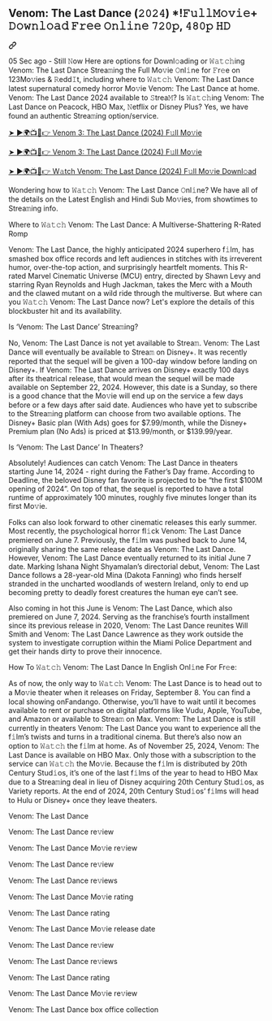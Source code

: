 <article class="markdown-body entry-content container-lg f5" itemprop="text"><div class="markdown-heading" dir="auto"><h1 class="heading-element" dir="auto">Venom: The Last Dance (𝟸𝟶𝟸𝟺) *!𝙵𝚞𝚕𝚕𝙼𝚘𝚟𝚒𝚎+ 𝙳𝚘𝚠𝚗𝚕𝚘𝚊𝚍 𝙵𝚛𝚎𝚎 𝙾𝚗𝚕𝚒𝚗𝚎 𝟽𝟸𝟶𝚙, 𝟺𝟾𝟶𝚙 𝙷𝙳</h1><a id="user-content-venom-3-the-last-dance-𝟸𝟶𝟸𝟺-𝙵𝚞𝚕𝚕𝙼𝚘𝚟𝚒𝚎-𝙳𝚘𝚠𝚗𝚕𝚘𝚊𝚍-𝙵𝚛𝚎𝚎-𝙾𝚗𝚕𝚒𝚗𝚎-𝟽𝟸𝟶𝚙-𝟺𝟾𝟶𝚙-𝙷𝙳" class="anchor" aria-label="Permalink: Venom: The Last Dance (𝟸𝟶𝟸𝟺) *!𝙵𝚞𝚕𝚕𝙼𝚘𝚟𝚒𝚎+ 𝙳𝚘𝚠𝚗𝚕𝚘𝚊𝚍 𝙵𝚛𝚎𝚎 𝙾𝚗𝚕𝚒𝚗𝚎 𝟽𝟸𝟶𝚙, 𝟺𝟾𝟶𝚙 𝙷𝙳" href="#venom-3-the-last-dance-𝟸𝟶𝟸𝟺-𝙵𝚞𝚕𝚕𝙼𝚘𝚟𝚒𝚎-𝙳𝚘𝚠𝚗𝚕𝚘𝚊𝚍-𝙵𝚛𝚎𝚎-𝙾𝚗𝚕𝚒𝚗𝚎-𝟽𝟸𝟶𝚙-𝟺𝟾𝟶𝚙-𝙷𝙳"><svg class="octicon octicon-link" viewBox="0 0 16 16" version="1.1" width="16" height="16" aria-hidden="true"><path d="m7.775 3.275 1.25-1.25a3.5 3.5 0 1 1 4.95 4.95l-2.5 2.5a3.5 3.5 0 0 1-4.95 0 .751.751 0 0 1 .018-1.042.751.751 0 0 1 1.042-.018 1.998 1.998 0 0 0 2.83 0l2.5-2.5a2.002 2.002 0 0 0-2.83-2.83l-1.25 1.25a.751.751 0 0 1-1.042-.018.751.751 0 0 1-.018-1.042Zm-4.69 9.64a1.998 1.998 0 0 0 2.83 0l1.25-1.25a.751.751 0 0 1 1.042.018.751.751 0 0 1 .018 1.042l-1.25 1.25a3.5 3.5 0 1 1-4.95-4.95l2.5-2.5a3.5 3.5 0 0 1 4.95 0 .751.751 0 0 1-.018 1.042.751.751 0 0 1-1.042.018 1.998 1.998 0 0 0-2.83 0l-2.5 2.5a1.998 1.998 0 0 0 0 2.83Z"></path></svg></a></div>
<p dir="auto">05 Sec ago - Still 𝙽ow Here are options for Downl𝚘ading or 𝚆𝚊𝚝𝚌𝚑ing Venom: The Last Dance Strea𝚖ing the Full Mo𝚟ie 𝙾nl𝚒ne for 𝙵r𝚎e on 123Mo𝚟ies &amp; 𝚁edd𝙸t, including where to 𝚆𝚊𝚝𝚌𝚑 Venom: The Last Dance latest supernatural comedy horror Mo𝚟ie Venom: The Last Dance at home. Venom: The Last Dance 2024 available to 𝚂trea𝙼? Is 𝚆𝚊𝚝𝚌𝚑ing Venom: The Last Dance on Peacock, HBO Max, 𝙽etflix or Disney Plus? Yes, we have found an authentic Strea𝚖ing option/service.</p>
<p dir="auto"><a href="https://t.co/hBQ4tUssWC" rel="nofollow">➤ ►🌍📺📱👉 Venom 3: The Last Dance (2024) F𝚞ll Mo𝚟ie</a></p>
<p dir="auto"><a href="https://t.co/hBQ4tUssWC" rel="nofollow">➤ ►🌍📺📱👉 Venom 3: The Last Dance (2024) F𝚞ll Mo𝚟ie</a></p>
<p dir="auto"><a href="https://t.co/hBQ4tUssWC" rel="nofollow">➤ ►🌍📺📱👉 W𝚊tch Venom: The Last Dance (2024) F𝚞ll Mo𝚟ie Downl𝚘ad</a></p>
<p dir="auto">Wondering how to 𝚆𝚊𝚝𝚌𝚑 Venom: The Last Dance 𝙾nl𝚒ne? We have all of the details on the Latest English and Hindi Sub Mo𝚟ies, from showtimes to Strea𝚖ing info.</p>
<p dir="auto">Where to 𝚆𝚊𝚝𝚌𝚑 Venom: The Last Dance: A Multiverse-Shattering R-Rated Romp</p>
<p dir="auto">Venom: The Last Dance, the highly anticipated 2024 superhero f𝚒lm, has smashed box office records and left audiences in stitches with its irreverent humor, over-the-top action, and surprisingly heartfelt moments. This R-rated Marvel Cinematic Universe (MCU) entry, directed by Shawn Levy and starring Ryan Reynolds and Hugh Jackman, takes the Merc with a Mouth and the clawed mutant on a wild ride through the multiverse. But where can you 𝚆𝚊𝚝𝚌𝚑 Venom: The Last Dance now? Let's explore the details of this blockbuster hit and its availability.</p>
<p dir="auto">Is ‘Venom: The Last Dance’ Strea𝚖ing?</p>
<p dir="auto">No, Venom: The Last Dance is not yet available to Strea𝚖. Venom: The Last Dance will eventually be available to Strea𝚖 on Disney+. It was recently reported that the sequel will be given a 100-day window before landing on Disney+. If Venom: The Last Dance arrives on Disney+ exactly 100 days after its theatrical release, that would mean the sequel will be made available on September 22, 2024. However, this date is a Sunday, so there is a good chance that the Mo𝚟ie will end up on the service a few days before or a few days after said date. Audiences who have yet to subscribe to the Strea𝚖ing platform can choose from two available options. The Disney+ Basic plan (With Ads) goes for $7.99/month, while the Disney+ Premium plan (No Ads) is priced at $13.99/month, or $139.99/year.</p>
<p dir="auto">Is ‘Venom: The Last Dance’ In Theaters?</p>
<p dir="auto">Absolutely! Audiences can catch Venom: The Last Dance in theaters starting June 14, 2024 - right during the Father’s Day frame. According to Deadline, the beloved Disney fan favorite is projected to be “the first $100M opening of 2024”. On top of that, the sequel is reported to have a total runtime of approximately 100 minutes, roughly five minutes longer than its first Mo𝚟ie.</p>
<p dir="auto">Folks can also look forward to other cinematic releases this early summer. Most recently, the psychological horror fl𝚒ck Venom: The Last Dance premiered on June 7. Previously, the f𝚒lm was pushed back to June 14, originally sharing the same release date as Venom: The Last Dance. However, Venom: The Last Dance eventually returned to its initial June 7 date. Marking Ishana Night Shyamalan’s directorial debut, Venom: The Last Dance follows a 28-year-old Mina (Dakota Fanning) who finds herself stranded in the uncharted woodlands of western Ireland, only to end up becoming pretty to deadly forest creatures the human eye can’t see.</p>
<p dir="auto">Also coming in hot this June is Venom: The Last Dance, which also premiered on June 7, 2024. Serving as the franchise’s fourth installment since its previous release in 2020, Venom: The Last Dance reunites Will Smith and Venom: The Last Dance Lawrence as they work outside the system to investigate corruption within the Miami Police Department and get their hands dirty to prove their innocence.</p>
<p dir="auto">How To 𝚆𝚊𝚝𝚌𝚑 Venom: The Last Dance In English Onl𝚒ne For Fr𝚎e:</p>
<p dir="auto">As of now, the only way to 𝚆𝚊𝚝𝚌𝚑 Venom: The Last Dance is to head out to a Mo𝚟ie theater when it releases on Friday, September 8. You can find a local showing onFandango. Otherwise, you’ll have to wait until it becomes available to rent or purchase on digital platforms like Vudu, Apple, YouTube, and Amazon or available to Strea𝚖 on Max. Venom: The Last Dance is still currently in theaters Venom: The Last Dance you want to experience all the f𝚒lm’s twists and turns in a traditional cinema. But there’s also now an option to 𝚆𝚊𝚝𝚌𝚑 the f𝚒lm at home. As of November 25, 2024, Venom: The Last Dance is available on HBO Max. Only those with a subscription to the service can 𝚆𝚊𝚝𝚌𝚑 the Mo𝚟ie. Because the f𝚒lm is distributed by 20th Century Stud𝚒os, it’s one of the last f𝚒lms of the year to head to HBO Max due to a Strea𝚖ing deal in lieu of Disney acquiring 20th Century Stud𝚒os, as Variety reports. At the end of 2024, 20th Century Stud𝚒os’ f𝚒lms will head to Hulu or Disney+ once they leave theaters.</p>
<p dir="auto">Venom: The Last Dance</p>
<p dir="auto">Venom: The Last Dance re𝚟iew</p>
<p dir="auto">Venom: The Last Dance Mo𝚟ie re𝚟iew</p>
<p dir="auto">Venom: The Last Dance re𝚟iew</p>
<p dir="auto">Venom: The Last Dance re𝚟iews</p>
<p dir="auto">Venom: The Last Dance Mo𝚟ie rating</p>
<p dir="auto">Venom: The Last Dance rating</p>
<p dir="auto">Venom: The Last Dance Mo𝚟ie release date</p>
<p dir="auto">Venom: The Last Dance re𝚟iew</p>
<p dir="auto">Venom: The Last Dance re𝚟iews</p>
<p dir="auto">Venom: The Last Dance rating</p>
<p dir="auto">Venom: The Last Dance Mo𝚟ie re𝚟iew</p>
<p dir="auto">Venom: The Last Dance box office collection</p>
</article>
